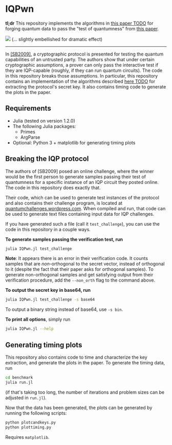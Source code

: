 # IQPwn

**tl;dr** This repository implements the algorithms in [this paper TODO](TODO) for forging quantum data to pass the "test of quantumness" from [this paper](https://royalsocietypublishing.org/doi/10.1098/rspa.2008.0443).

![](/home/greg/Dropbox/Berkeley_lab/IQP/code/julia/media/iqpwn.gif) 
(... slightly embellished for dramatic effect)

---

In [[SB2009]](https://royalsocietypublishing.org/doi/10.1098/rspa.2008.0443), a cryptographic protocol is presented for testing the quantum capabilities of an untrusted party. The authors show that under certain cryptographic assumptions, a prover can only pass the interactive test if they are IQP-capable (roughly, if they can run quantum circuits). The code in this repository breaks those assumptions. In particular, this repository contains an implementation of the algorithms described  [here TODO](TODO) for extracting the protocol's secret key. It also contains timing code to generate the plots in the paper.

## Requirements

 - Julia (tested on version 1.2.0)
 - The following Julia packages:
    - Primes
    - ArgParse 
 - Optional: Python 3 + matplotlib for generating timing plots

## Breaking the IQP protocol

The authors of [SB2009] posed an online challenge, where the winner would be the first person to generate samples passing their test of quantumness for a specific instance of an IQP circuit they posted online. The code in this repository does exactly that.

Their code, which can be used to generate test instances of the protocol and also contains their challenge program, is located at [quantumchallenges.wordpress.com](quantumchallenges.wordpress.com). When compiled and run, that code can be used to generate text files containing input data for IQP challenges.

If you have generated such a file (call it `test_challenge`), you can use the code in this repository in a couple ways.

**To generate samples passing the verification test, run**

```bash
julia IQPwn.jl test_challenge
```

**Note**: It appears there is an error in their verification code. It counts samples that are *non*-orthogonal to the secret vector, instead of orthogonal to it (despite the fact that their paper asks for orthogonal samples). To generate non-orthogonal samples and get satisfying output from their verification procedure, add the `--non_orth` flag to the command above.

**To output the secret key in base64, run**

```bash
julia IQPwn.jl test_challenge -s base64
```

To output a binary string instead of base64, use `-s bin`.

**To print all options**, simply run 

```bash
julia IQPwn.jl --help
```

## Generating timing plots

This repository also contains code to time and characterize the key extraction, and generate the plots in the paper. To generate the timing data, run

```bash
cd benchmark
julia run.jl
```

(if that's taking too long, the number of iterations and problem sizes can be adjusted in `run.jl`).

Now that the data has been generated, the plots can be generated by running the following scripts: 

```bash
python plotcandkeys.py
python plottiming.py
```

Requires `matplotlib`.
